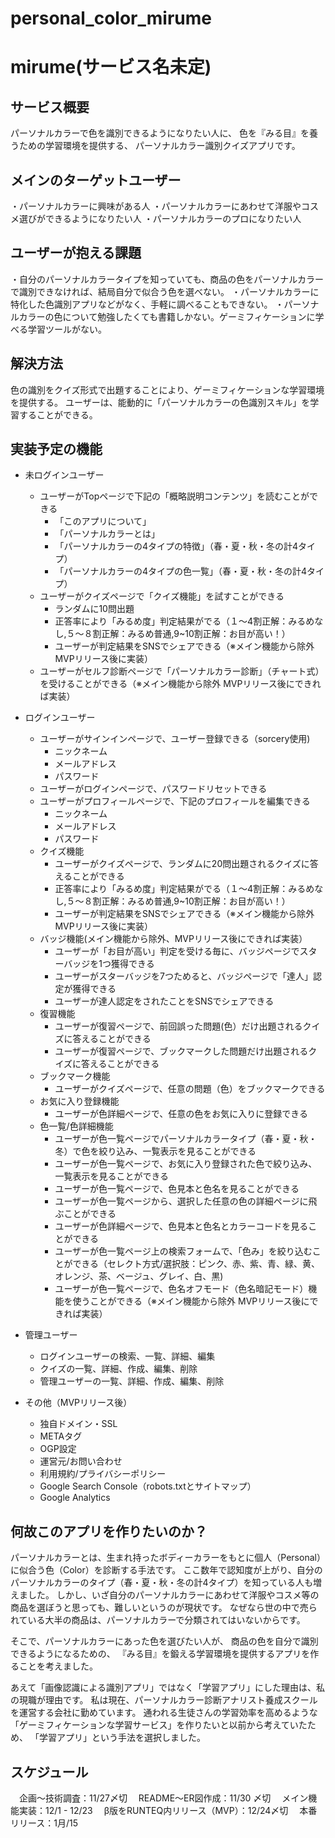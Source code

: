 # personal_color_mirume
# mirume(サービス名未定)

## サービス概要
パーソナルカラーで色を識別できるようになりたい人に、
色を『みる目』を養うための学習環境を提供する、
パーソナルカラー識別クイズアプリです。

## メインのターゲットユーザー
・パーソナルカラーに興味がある人
・パーソナルカラーにあわせて洋服やコスメ選びができるようになりたい人
・パーソナルカラーのプロになりたい人

## ユーザーが抱える課題
・自分のパーソナルカラータイプを知っていても、商品の色をパーソナルカラーで識別できなければ、結局自分で似合う色を選べない。
・パーソナルカラーに特化した色識別アプリなどがなく、手軽に調べることもできない。
・パーソナルカラーの色について勉強したくても書籍しかない。ゲーミフィケーションに学べる学習ツールがない。

## 解決方法
色の識別をクイズ形式で出題することにより、ゲーミフィケーションな学習環境を提供する。
ユーザーは、能動的に「パーソナルカラーの色識別スキル」を学習することができる。

## 実装予定の機能
* 未ログインユーザー
    * ユーザーがTopページで下記の「概略説明コンテンツ」を読むことができる
        * 「このアプリについて」
        * 「パーソナルカラーとは」
        * 「パーソナルカラーの4タイプの特徴」（春・夏・秋・冬の計4タイプ）
        * 「パーソナルカラーの4タイプの色一覧」（春・夏・秋・冬の計4タイプ）
    * ユーザーがクイズページで「クイズ機能」を試すことができる
        * ランダムに10問出題
        * 正答率により「みるめ度」判定結果がでる（１〜4割正解：みるめなし,５〜８割正解：みるめ普通,9~10割正解：お目が高い！）
        * ユーザーが判定結果をSNSでシェアできる（※メイン機能から除外 MVPリリース後に実装）
    * ユーザーがセルフ診断ページで「パーソナルカラー診断」（チャート式）を受けることができる（※メイン機能から除外 MVPリリース後にできれば実装）
　　　　
* ログインユーザー
    * ユーザーがサインインページで、ユーザー登録できる（sorcery使用)
        * ニックネーム
        * メールアドレス
        * パスワード
    * ユーザーがログインページで、パスワードリセットできる
    * ユーザーがプロフィールページで、下記のプロフィールを編集できる
        * ニックネーム
        * メールアドレス
        * パスワード
    * クイズ機能
        * ユーザーがクイズページで、ランダムに20問出題されるクイズに答えることができる
        * 正答率により「みるめ度」判定結果がでる（１〜4割正解：みるめなし,５〜８割正解：みるめ普通,9~10割正解：お目が高い！）
        * ユーザーが判定結果をSNSでシェアできる（※メイン機能から除外 MVPリリース後に実装）
    * バッジ機能(メイン機能から除外、MVPリリース後にできれば実装）
        * ユーザーが「お目が高い」判定を受ける毎に、バッジページでスターバッジを1つ獲得できる
        * ユーザーがスターバッジを7つためると、バッジページで「達人」認定が獲得できる
        * ユーザーが達人認定をされたことをSNSでシェアできる
    * 復習機能
        * ユーザーが復習ページで、前回誤った問題(色）だけ出題されるクイズに答えることができる
        * ユーザーが復習ページで、ブックマークした問題だけ出題されるクイズに答えることができる
    * ブックマーク機能
        * ユーザーがクイズページで、任意の問題（色）をブックマークできる
    * お気に入り登録機能
        * ユーザーが色詳細ページで、任意の色をお気に入りに登録できる
    * 色一覧/色詳細機能
        * ユーザーが色一覧ページでパーソナルカラータイプ（春・夏・秋・冬）で色を絞り込み、一覧表示を見ることができる
        * ユーザーが色一覧ページで、お気に入り登録された色で絞り込み、一覧表示を見ることができる
        * ユーザーが色一覧ページで、色見本と色名を見ることができる
        * ユーザーが色一覧ページから、選択した任意の色の詳細ページに飛ぶことができる
        * ユーザーが色詳細ページで、色見本と色名とカラーコードを見ることができる
        * ユーザーが色一覧ページ上の検索フォームで、「色み」を絞り込むことができる（セレクト方式/選択肢：ピンク、赤、紫、青、緑、黄、オレンジ、茶、ベージュ、グレイ、白、黒)
        * ユーザーが色一覧ページで、色名オフモード（色名暗記モード）機能を使うことができる（※メイン機能から除外 MVPリリース後にできれば実装）

* 管理ユーザー
    * ログインユーザーの検索、一覧、詳細、編集
    * クイズの一覧、詳細、作成、編集、削除
    * 管理ユーザーの一覧、詳細、作成、編集、削除

* その他（MVPリリース後）
    * 独自ドメイン・SSL
    * METAタグ
    * OGP設定
    * 運営元/お問い合わせ
    * 利用規約/プライバシーポリシー
    * Google Search Console（robots.txtとサイトマップ）
    * Google Analytics

## 何故このアプリを作りたいのか？
パーソナルカラーとは、生まれ持ったボディーカラーをもとに個人（Personal）に似合う色（Color）を診断する手法です。
ここ数年で認知度が上がり、自分のパーソナルカラーのタイプ（春・夏・秋・冬の計4タイプ）を知っている人も増えました。
しかし、いざ自分のパーソナルカラーにあわせて洋服やコスメ等の商品を選ぼうと思っても、難しいというのが現状です。
なぜなら世の中で売られている大半の商品は、パーソナルカラーで分類されてはいないからです。

そこで、パーソナルカラーにあった色を選びたい人が、
商品の色を自分で識別できるようになるための、
『みる目』を鍛える学習環境を提供するアプリを作ることを考えました。

あえて「画像認識による識別アプリ」ではなく「学習アプリ」にした理由は、私の現職が理由です。
私は現在、パーソナルカラー診断アナリスト養成スクールを運営する会社に勤めています。
通われる生徒さんの学習効率を高めるような「ゲーミフィケーションな学習サービス」を作りたいと以前から考えていたため、
「学習アプリ」という手法を選択しました。

## スケジュール
　企画〜技術調査：11/27〆切
　README〜ER図作成：11/30 〆切
　メイン機能実装：12/1 - 12/23
　β版をRUNTEQ内リリース（MVP）：12/24〆切
　本番リリース：1月/15
